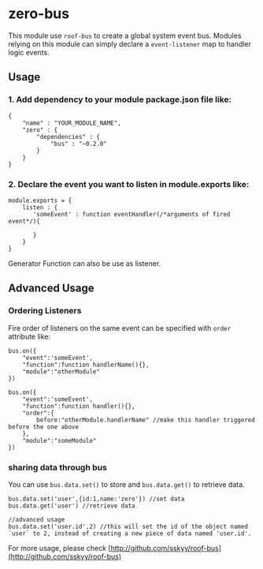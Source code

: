 # zero-bus #

This module  use `roof-bus` to create a global system event bus. Modules relying on this module can simply declare a `event-listener` map to handler logic events.

## Usage ##

### 1. Add dependency to your module package.json file like:

```
{
	"name" : "YOUR_MODULE_NAME",
	"zero" : {
		"dependencies" : {
			"bus" : "~0.2.0"
		}
	}
}
```

### 2. Declare the event you want to listen in module.exports like:

```
module.exports = {
	listen : {
       'someEvent' : function eventHandler(/*arguments of fired event*/){

       }
    }
}
```
Generator Function can also be use as listener.


## Advanced Usage ##

### Ordering Listeners ###

Fire order of listeners on the same event can be specified with `order` attribute like:

```
bus.on({
	"event":'someEvent',
	"function":function handlerName(){},
	"module":"otherModule"
})

bus.on({
	"event":'someEvent',
	"function":function handler(){},
	"order":{
		before:"otherModule.handlerName" //make this handler triggered before the one above
	},
	"module":"someModule"
})
```

### sharing data through bus ###

You can use `bus.data.set()` to store and `bus.data.get()` to retrieve data.

```
bus.data.set('user',{id:1,name:'zero'}) //set data
bus.data.get('user') //retrieve data

//advanced usage
bus.data.set('user.id',2) //this will set the id of the object named `user` to 2, instead of creating a new piece of data named 'user.id'.
```

For more usage, please check [http://github.com/sskyy/roof-bus](http://github.com/sskyy/roof-bus)
